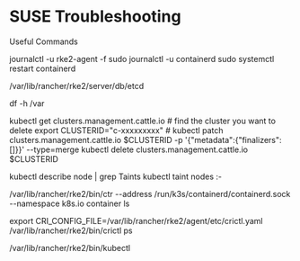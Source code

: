 # SUSE Troubleshooting










Useful Commands

journalctl -u rke2-agent -f
sudo journalctl -u containerd
sudo systemctl restart containerd

/var/lib/rancher/rke2/server/db/etcd

df -h /var


kubectl get clusters.management.cattle.io  # find the cluster you want to delete 
export CLUSTERID="c-xxxxxxxxx" # 
kubectl patch clusters.management.cattle.io $CLUSTERID -p '{"metadata":{"finalizers":[]}}' --type=merge
kubectl delete clusters.management.cattle.io $CLUSTERID


kubectl describe node <node-name> | grep Taints
kubectl taint nodes <node-name> <taint-key>:<effect>-

/var/lib/rancher/rke2/bin/ctr --address /run/k3s/containerd/containerd.sock --namespace k8s.io container ls


export CRI_CONFIG_FILE=/var/lib/rancher/rke2/agent/etc/crictl.yaml
/var/lib/rancher/rke2/bin/crictl ps

/var/lib/rancher/rke2/bin/kubectl